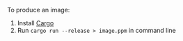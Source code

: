 To produce an image:

1. Install [Cargo](https://www.rust-lang.org/tools/install)
1. Run `cargo run --release > image.ppm` in command line

